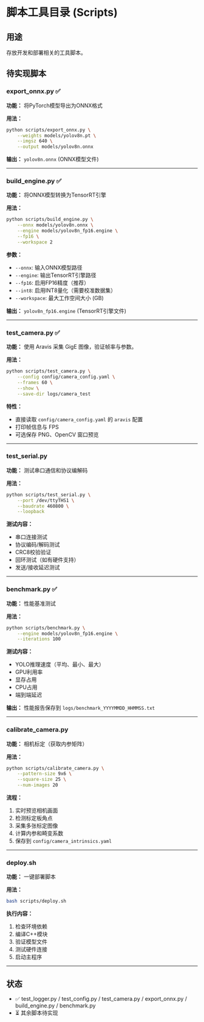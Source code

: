 # 脚本工具目录 (Scripts)

## 用途

存放开发和部署相关的工具脚本。

## 待实现脚本

### export_onnx.py ✅
**功能：** 将PyTorch模型导出为ONNX格式

**用法：**
```bash
python scripts/export_onnx.py \
    --weights models/yolov8n.pt \
    --imgsz 640 \
    --output models/yolov8n.onnx
```

**输出：** `yolov8n.onnx` (ONNX模型文件)

---

### build_engine.py ✅
**功能：** 将ONNX模型转换为TensorRT引擎

**用法：**
```bash
python scripts/build_engine.py \
    --onnx models/yolov8n.onnx \
    --engine models/yolov8n_fp16.engine \
    --fp16 \
    --workspace 2
```

**参数：**
- `--onnx`: 输入ONNX模型路径
- `--engine`: 输出TensorRT引擎路径
- `--fp16`: 启用FP16精度（推荐）
- `--int8`: 启用INT8量化（需要校准数据集）
- `--workspace`: 最大工作空间大小 (GB)

**输出：** `yolov8n_fp16.engine` (TensorRT引擎文件)

---

### test_camera.py ✅
**功能：** 使用 Aravis 采集 GigE 图像，验证帧率与参数。

**用法：**
```bash
python scripts/test_camera.py \
    --config config/camera_config.yaml \
    --frames 60 \
    --show \
    --save-dir logs/camera_test
```

**特性：**
- 直接读取 `config/camera_config.yaml` 的 `aravis` 配置
- 打印帧信息与 FPS
- 可选保存 PNG、OpenCV 窗口预览

---

### test_serial.py
**功能：** 测试串口通信和协议编解码

**用法：**
```bash
python scripts/test_serial.py \
    --port /dev/ttyTHS1 \
    --baudrate 460800 \
    --loopback
```

**测试内容：**
- 串口连接测试
- 协议编码/解码测试
- CRC8校验验证
- 回环测试（如有硬件支持）
- 发送/接收延迟测试

---

### benchmark.py ✅
**功能：** 性能基准测试

**用法：**
```bash
python scripts/benchmark.py \
    --engine models/yolov8n_fp16.engine \
    --iterations 100
```

**测试内容：**
- YOLO推理速度（平均、最小、最大）
- GPU利用率
- 显存占用
- CPU占用
- 端到端延迟

**输出：** 性能报告保存到 `logs/benchmark_YYYYMMDD_HHMMSS.txt`

---

### calibrate_camera.py
**功能：** 相机标定（获取内参矩阵）

**用法：**
```bash
python scripts/calibrate_camera.py \
    --pattern-size 9x6 \
    --square-size 25 \
    --num-images 20
```

**流程：**
1. 实时预览相机画面
2. 检测标定板角点
3. 采集多张标定图像
4. 计算内参和畸变系数
5. 保存到 `config/camera_intrinsics.yaml`

---

### deploy.sh
**功能：** 一键部署脚本

**用法：**
```bash
bash scripts/deploy.sh
```

**执行内容：**
1. 检查环境依赖
2. 编译C++模块
3. 验证模型文件
4. 测试硬件连接
5. 启动主程序

---

## 状态
- ✅ test_logger.py / test_config.py / test_camera.py / export_onnx.py / build_engine.py / benchmark.py
- ⏳ 其余脚本待实现
